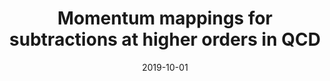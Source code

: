 ---
title: "Momentum mappings for subtractions at higher orders in QCD"
link: "https://arxiv.org/abs/1910.01024"
date: '2019-10-01'
private: true
---